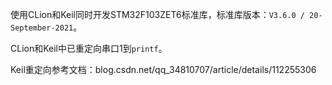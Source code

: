 使用CLion和Keil同时开发STM32F103ZET6标准库，标准库版本：`V3.6.0 / 20-September-2021`。

CLion和Keil中已重定向串口1到`printf`。

Keil重定向参考文档：blog.csdn.net/qq_34810707/article/details/112255306
